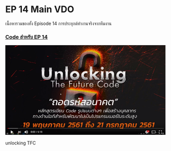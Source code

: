 # EP 14 Main VDO

เนื้อหารวมของทั้ง Episode 14 การประยุกต์ทำงานจริงจากทีมงาน 

### [Code สำหรับ EP 14 ](https://github.com/super-speed-training/unlocking-ep14)

[![](images/EP14/Items.PNG)](https://www.facebook.com/digitalthailandclub/videos/407846103027535/)

unlocking TFC

        



